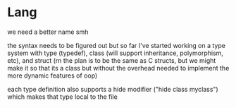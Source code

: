 # Lang
we need a better name smh

the syntax needs to be figured out but so far I've started working on a type system with type (typedef), class (will support inheritance, polymorphism, etc),
and struct (rn the plan is to be the same as C structs, but we might make it so that its a class but without the overhead needed to implement the more dynamic features of oop)

each type definition also supports a hide modifier ("hide class myclass") which makes that type local to the file
